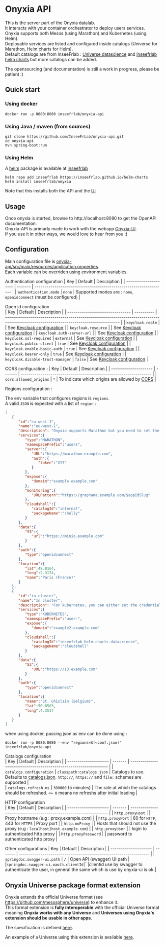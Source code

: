 # Onyxia API

This is the server part of the Onyxia datalab.  
It interacts with your container orchestrator to deploy users services.  
Onyxia supports both Mesos (using Marathon) and Kubernetes (using Helm).  
Deployable services are listed and configured inside catalogs (Universe for Marathon, Helm charts for Helm).  
Default catalogs are from InseeFrlab : [Universe datascience](https://github.com/InseeFrLab/Universe-Datascience) and [Inseefrlab helm charts](https://github.com/InseeFrLab/helm-charts) but more catalogs can be added.

The opensourcing (and documentation) is still a work in progress, please be patient :)

## Quick start

### Using docker

```
docker run -p 8080:8080 inseefrlab/onyxia-api
```

### Using Java / maven (from sources)

```
git clone https://github.com/InseeFrLab/onyxia-api.git
cd onyxia-api
mvn spring-boot:run
```

### Using Helm

A [helm](helm.sh) package is available at [inseefrlab](https://github.com/InseeFrLab/helm-charts)

```
helm repo add inseefrlab https://inseefrlab.github.io/helm-charts
helm install inseefrlab/onyxia
```

Note that this installs both the API and the [UI](https://github.com/inseefrlab/onyxia-ui)

## Usage

Once onyxia is started, browse to http://localhost:8080 to get the OpenAPI documentation.  
Onyxia-API is primarly made to work with the webapp [Onyxia-UI](https://github.com/inseefrlab/onyxia-ui).  
If you use it in other ways, we would love to hear from you :)

## Configuration

Main configuration file is [onyxia-api/src/main/resources/application.properties](onyxia-api/src/main/resources/application.properties).  
Each variable can be overriden using environment variables.

Authentication configuration
| Key | Default | Description |
| --------------------- | ------- | ------------------------------------------------------------------ |
| `authentication.mode` | `none` | Supported modes are : `none`, `openidconnect` (must be configured) |

Open id configuration  
| Key | Default | Description |
| -------------------------------- | ---------- | ---------------------------------------------------------------------------------------------------------------------------------------- |
| `keycloak.realm` | | See [Keycloak configuration](https://www.keycloak.org/docs/latest/securing_apps/#_java_adapter_config) |
| `keycloak.resource` | | See [Keycloak configuration](https://www.keycloak.org/docs/latest/securing_apps/#_java_adapter_config) |
| `keycloak.auth-server-url` | | See [Keycloak configuration](https://www.keycloak.org/docs/latest/securing_apps/#_java_adapter_config) |
| `keycloak.ssl-required` | `external` | See [Keycloak configuration](https://www.keycloak.org/docs/latest/securing_apps/#_java_adapter_config) |
| `keycloak.public-client` | `true` | See [Keycloak configuration](https://www.keycloak.org/docs/latest/securing_apps/#_java_adapter_config) |
| `keycloak.enable-basic-auth` | `true` | See [Keycloak configuration](https://www.keycloak.org/docs/latest/securing_apps/#_java_adapter_config) |
| `keycloak.bearer-only` | `true` | See [Keycloak configuration](https://www.keycloak.org/docs/latest/securing_apps/#_java_adapter_config) |
| `keycloak.disable-trust-manager` | `false` | See [Keycloak configuration](https://www.keycloak.org/docs/latest/securing_apps/#_java_adapter_config) |

CORS configuration :
| Key | Default | Description |
| --------------------- | ------- | ------------------------------------------------------------------ |
| `cors.allowed_origins` | `*` | To indicate which origins are allowed by [CORS](https://developer.mozilla.org/en-US/docs/Web/HTTP/CORS) |

Regions configuration :

The env variable that configures regions is `regions`.  
A valid `JSON` is expected with a list of `region` :

```JSON
[
   {
      "id":"eu-west-1",
      "name":"eu-west-1",
      "description": "Onyxia supports Marathon but you need to set the credentials to connect to the API.",
      "services":{
         "type":"MARATHON",
         "namespacePrefix":"users",
         "server":{
            "URL":"https://marathon.example.com",
            "auth":{
               "token":"XYZ"
            }
         },
         "expose":{
            "domain":"example.example.com"
         },
         "monitoring":{
            "URLPattern":"https://graphana.example.com/$appIdSlug"
         },
         "cloudshell":{
            "catalogId":"internal",
            "packageName":"shelly"
         }
      },
      "data":{
         "S3":{
            "url":"https://minio.example.com"
         }
      },
      "auth":{
         "type":"openidconnect"
      },
      "location":{
         "lat":48.8164,
         "long":2.3174,
         "name":"Paris (France)"
      }
   },
   {
      "id":"in-cluster",
      "name":"In cluster",
      "description": "For kubernetes, you can either set the credentials yourself or use the default in-cluster configuration.",
      "services":{
         "type":"KUBERNETES",
         "namespacePrefix":"user-",
         "expose":{
            "domain":"example2.example.com"
         },
         "cloudshell":{
            "catalogId":"inseefrlab-helm-charts-datascience",
            "packageName":"cloudshell"
         }
      },
      "data":{
         "S3":{
            "URL":"https://s3.example.com"
         }
      },
      "auth":{
         "type":"openidconnect"
      },
      "location":{
         "name":"St. Ghislain (Belgium)",
         "lat":50.8503,
         "long":4.3517
      }
   }
]
```

when using docker, passing json as env can be done using :

```shell
docker run -p 8080:8080 --env "regions=$(<conf.json)" inseefrlab/onyxia-api
```

Catalogs configuration  
| Key | Default | Description |
| --------------------- | ------- | ------------------------------------------------------------------ |
| `catalogs.configuration` | `classpath:catalogs.json` | Catalogs to use. Defaults to [catalogs.json](onyxia-api/src/main/resources/catalogs.json). `http://`, `https://` and `file:` schemes are supported |  
| `catalogs.refresh.ms` | `300000` (5 minutes) | The rate at which the catalogs should be refreshed. `<= 0` means no refreshs after initial loading |

HTTP configuration  
| Key | Default | Description |
| --------------------- | ------- | ------------------------------------------------------------------ |
| `http.proxyHost` | | Proxy hostname (e.g : proxy.example.com) |
| `http.proxyPort` | 80 for `HTTP`, 443 for `HTTPS` | Proxy port |
| `http.noProxy` | | Hosts that should not use the proxy (e.g : `localhost|host.example.com`) |
| `http.proxyUser` | | login to authenticated http proxy |
| `http.proxyPassword` | | password to authenticated http proxy |

Other configurations
| Key | Default | Description |
| --------------------- | ------- | ------------------------------------------------------------------ |
| `springdoc.swagger-ui.path` | `/` | Open API (swagger) UI path |
|`springdoc.swagger-ui.oauth.clientId`|``|clientid use by swagger to authenticate the user, in general the same which is use by onyxia-ui is ok.|

## Onyxia Universe package format extension

Onyxia extends the official Universe format (see https://github.com/mesosphere/universe) to enhance it.  
This format extension is **fully interoperable** with the official Universe format meaning **Onyxia works with any Universe** and **Universes using Onyxia's extension should be usable in other apps**.

The specification is defined [here](docs/specification/README.md).

An example of a Universe using this extension is available [here](https://github.com/inseefrlab/Universe-Datascience).
